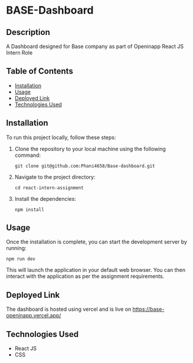 # BASE-Dashboard

## Description
A Dashboard designed for Base company as part of Openinapp React JS Intern Role


## Table of Contents
- [Installation](#installation)
- [Usage](#usage)
- [Deployed Link](#deployed-link)
- [Technologies Used](#technologies-used)

## Installation
To run this project locally, follow these steps:

1. Clone the repository to your local machine using the following command:
   ```
   git clone git@github.com:Phani4658/Base-dashboard.git
   ```

2. Navigate to the project directory:
   ```
   cd react-intern-assignment
   ```

3. Install the dependencies:
   ```
   npm install
   ```

## Usage
Once the installation is complete, you can start the development server by running:
```
npm run dev
```
This will launch the application in your default web browser. You can then interact with the application as per the assignment requirements.


## Deployed Link
The dashboard is hosted using vercel and is live on https://base-openinapp.vercel.app/

## Technologies Used
- React JS
- CSS


